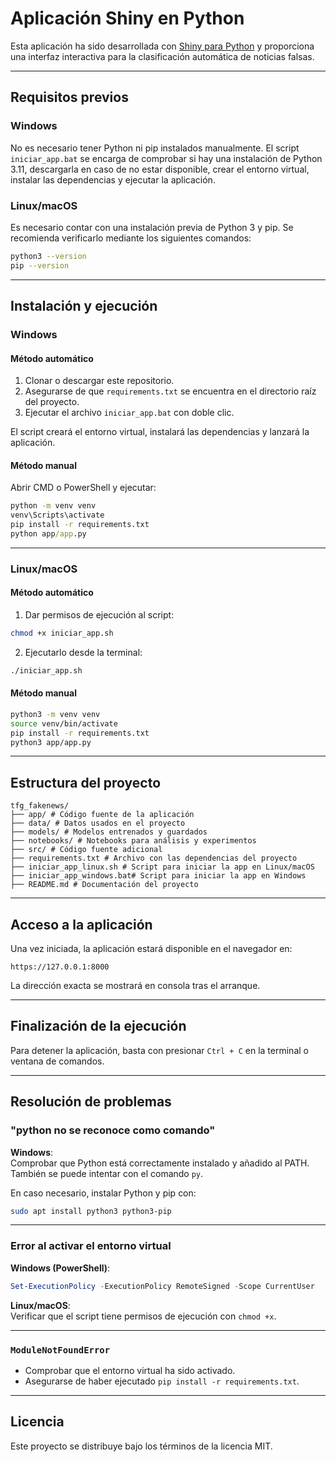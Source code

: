 # Aplicación Shiny en Python

Esta aplicación ha sido desarrollada con [Shiny para Python](https://shiny.posit.co/py/) y proporciona una interfaz interactiva para la clasificación automática de noticias falsas.

---

## Requisitos previos

### Windows

No es necesario tener Python ni pip instalados manualmente. El script `iniciar_app.bat` se encarga de comprobar si hay una instalación de Python 3.11, descargarla en caso de no estar disponible, crear el entorno virtual, instalar las dependencias y ejecutar la aplicación.

### Linux/macOS

Es necesario contar con una instalación previa de Python 3 y pip. Se recomienda verificarlo mediante los siguientes comandos:

```bash
python3 --version
pip --version
```

---

## Instalación y ejecución

### Windows

#### Método automático

1. Clonar o descargar este repositorio.
2. Asegurarse de que `requirements.txt` se encuentra en el directorio raíz del proyecto.
3. Ejecutar el archivo `iniciar_app.bat` con doble clic.

El script creará el entorno virtual, instalará las dependencias y lanzará la aplicación.

#### Método manual

Abrir CMD o PowerShell y ejecutar:

```cmd
python -m venv venv
venv\Scripts\activate
pip install -r requirements.txt
python app/app.py
```

---

### Linux/macOS

#### Método automático

1. Dar permisos de ejecución al script:

```bash
chmod +x iniciar_app.sh
```

2. Ejecutarlo desde la terminal:

```bash
./iniciar_app.sh
```

#### Método manual

```bash
python3 -m venv venv
source venv/bin/activate
pip install -r requirements.txt
python3 app/app.py
```

---

## Estructura del proyecto

```
tfg_fakenews/
├── app/ # Código fuente de la aplicación
├── data/ # Datos usados en el proyecto
├── models/ # Modelos entrenados y guardados
├── notebooks/ # Notebooks para análisis y experimentos
├── src/ # Código fuente adicional
├── requirements.txt # Archivo con las dependencias del proyecto
├── iniciar_app_linux.sh # Script para iniciar la app en Linux/macOS
├── iniciar_app_windows.bat# Script para iniciar la app en Windows
├── README.md # Documentación del proyecto
```

---

## Acceso a la aplicación

Una vez iniciada, la aplicación estará disponible en el navegador en:

```
https://127.0.0.1:8000
```

La dirección exacta se mostrará en consola tras el arranque.

---

## Finalización de la ejecución

Para detener la aplicación, basta con presionar `Ctrl + C` en la terminal o ventana de comandos.

---

## Resolución de problemas

### "python no se reconoce como comando"

**Windows**:  
Comprobar que Python está correctamente instalado y añadido al PATH. También se puede intentar con el comando `py`.

En caso necesario, instalar Python y pip con:

```bash
sudo apt install python3 python3-pip
```

---

### Error al activar el entorno virtual

**Windows (PowerShell)**:

```powershell
Set-ExecutionPolicy -ExecutionPolicy RemoteSigned -Scope CurrentUser
```

**Linux/macOS**:  
Verificar que el script tiene permisos de ejecución con `chmod +x`.

---

### `ModuleNotFoundError`

- Comprobar que el entorno virtual ha sido activado.
- Asegurarse de haber ejecutado `pip install -r requirements.txt`.

---

## Licencia

Este proyecto se distribuye bajo los términos de la licencia MIT.
